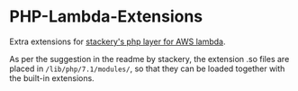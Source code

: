 # PHP-Lambda-Extensions
Extra extensions for [stackery's php layer for AWS lambda](https://github.com/stackery/php-lambda-layer).

As per the suggestion in the readme by stackery, the extension .so files are placed in `/lib/php/7.1/modules/`, so that they can be loaded together with the built-in extensions.
